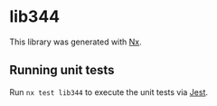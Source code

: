 # lib344

This library was generated with [Nx](https://nx.dev).

## Running unit tests

Run `nx test lib344` to execute the unit tests via [Jest](https://jestjs.io).
